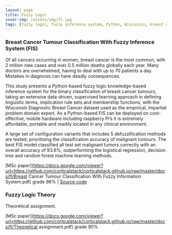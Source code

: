 ```yaml
---
layout: page
title: Fuzzy Logic
cover-img: /assets/img/fl.jpg
tags: [fuzzy logic, fuzzy inference system, Python, Wisconsin, breast cancer, decision support, Skfuzzy, classification ]
---
```

### Breast Cancer Tumour Classification With Fuzzy Inference System (FIS)
Of all cancers occurring in women, breast cancer is the most common, with 2 million new cases and over 0.5 million deaths 
globally each year. Many doctors are overwhelmed, having to deal with up to 70 patients a day. Mistakes in diagnosis can 
have deadly consequences. 

This study presents a Python-based fuzzy logic knowledge-based inference system for the binary classification of breast 
cancer tumours, taking an extensive data-driven, supervised learning approach in defining linguistic terms, implication 
rule sets and membership functions, with the Wisconsin Diagnostic Breast Cancer dataset used as the empirical, impartial 
problem domain expert. As a Python-based FIS can be deployed on cost-effective, mobile hardware including raspberry Pi’s 
it is extremely affordable, portable and readily located in any clinical environment.

A large set of configuration variants that includes 5 defuzzification methods are tested, prioritising the classification 
accuracy of malignant tumours. The best FIS model classified all test set malignant tumors correctly with an overall 
accuracy of 93.6%, outperforming the logistical regression, decision tree and random forest machine learning methods.

[MSc paper](https://docs.google.com/viewer?url=https://github.com/corticalstack/corticalstack.github.io/raw/master/docs/fl/Breast Cancer Tumour Classification With Fuzzy Information System.pdf) grade 98%
 | [Source code](https://github.com/corticalstack/fuzzy-system-breast-cancer-wisconsin)
 
### Fuzzy Logic Theory
Theoretical assignment.

[MSc paper](https://docs.google.com/viewer?url=https://github.com/corticalstack/corticalstack.github.io/raw/master/docs/fl/Theoretical assignment.pdf) grade 90%